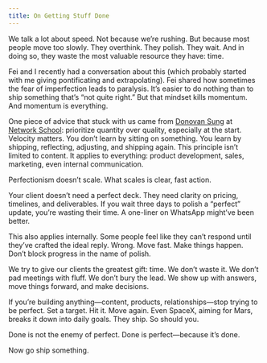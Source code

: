 ```yaml
---
title: On Getting Stuff Done
---
```


We talk a lot about speed. Not because we’re rushing. But because most people move too slowly. They overthink. They polish. They wait. And in doing so, they waste the most valuable resource they have: time.

Fei and I recently had a conversation about this (which probably started with me giving pontificating and extrapolating). Fei shared how sometimes the fear of imperfection leads to paralysis. It’s easier to do nothing than to ship something that’s “not quite right.” But that mindset kills momentum. And momentum is everything.

One piece of advice that stuck with us came from [Donovan Sung](https://x.com/donovansung) at [Network School](https://ns.com/): prioritize quantity over quality, especially at the start. Velocity matters. You don’t learn by sitting on something. You learn by shipping, reflecting, adjusting, and shipping again. This principle isn’t limited to content. It applies to everything: product development, sales, marketing, even internal communication.

Perfectionism doesn’t scale. What scales is clear, fast action.

Your client doesn’t need a perfect deck. They need clarity on pricing, timelines, and deliverables. If you wait three days to polish a “perfect” update, you’re wasting their time. A one-liner on WhatsApp might’ve been better.

This also applies internally. Some people feel like they can’t respond until they’ve crafted the ideal reply. Wrong. Move fast. Make things happen. Don’t block progress in the name of polish.

We try to give our clients the greatest gift: time. We don’t waste it. We don’t pad meetings with fluff. We don’t bury the lead. We show up with answers, move things forward, and make decisions.

If you’re building anything—content, products, relationships—stop trying to be perfect. Set a target. Hit it. Move again. Even SpaceX, aiming for Mars, breaks it down into daily goals. They ship. So should you.

Done is not the enemy of perfect. Done is perfect—because it’s done.

Now go ship something.
